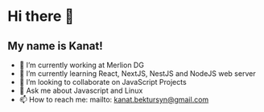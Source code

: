 # **Hi there 👋**
## **My name is Kanat!**

- 🔭 I’m currently working at Merlion DG
- 🌱 I’m currently learning React, NextJS, NestJS and NodeJS web server
- 👯 I’m looking to collaborate on JavaScript Projects
- 💬 Ask me about Javascript and Linux
- 📫 How to reach me: mailto: kanat.bektursyn@gmail.com
